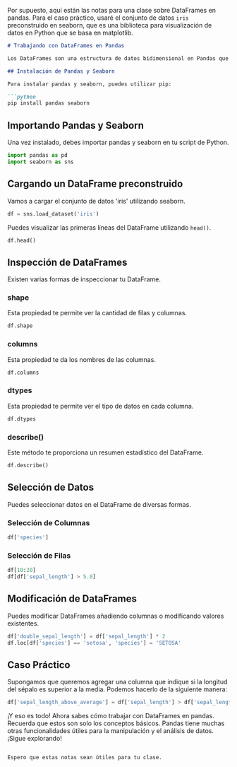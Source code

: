 Por supuesto, aquí están las notas para una clase sobre DataFrames en pandas. Para el caso práctico, usaré el conjunto de datos `iris` preconstruido en seaborn, que es una biblioteca para visualización de datos en Python que se basa en matplotlib.

```markdown
# Trabajando con DataFrames en Pandas

Los DataFrames son una estructura de datos bidimensional en Pandas que pueden ser modificados de tamaño y que potencialmente almacenan datos de diferentes tipos.

## Instalación de Pandas y Seaborn

Para instalar pandas y seaborn, puedes utilizar pip:

```python
pip install pandas seaborn
```

## Importando Pandas y Seaborn

Una vez instalado, debes importar pandas y seaborn en tu script de Python.

```python
import pandas as pd
import seaborn as sns
```

## Cargando un DataFrame preconstruido

Vamos a cargar el conjunto de datos 'iris' utilizando seaborn.

```python
df = sns.load_dataset('iris')
```

Puedes visualizar las primeras líneas del DataFrame utilizando `head()`.

```python
df.head()
```

## Inspección de DataFrames

Existen varias formas de inspeccionar tu DataFrame.

### shape

Esta propiedad te permite ver la cantidad de filas y columnas.

```python
df.shape
```

### columns

Esta propiedad te da los nombres de las columnas.

```python
df.columns
```

### dtypes

Esta propiedad te permite ver el tipo de datos en cada columna.

```python
df.dtypes
```

### describe()

Este método te proporciona un resumen estadístico del DataFrame.

```python
df.describe()
```

## Selección de Datos

Puedes seleccionar datos en el DataFrame de diversas formas.

### Selección de Columnas

```python
df['species']
```

### Selección de Filas

```python
df[10:20]
df[df['sepal_length'] > 5.0]
```

## Modificación de DataFrames

Puedes modificar DataFrames añadiendo columnas o modificando valores existentes.

```python
df['double_sepal_length'] = df['sepal_length'] * 2
df.loc[df['species'] == 'setosa', 'species'] = 'SETOSA'
```

## Caso Práctico

Supongamos que queremos agregar una columna que indique si la longitud del sépalo es superior a la media. Podemos hacerlo de la siguiente manera:

```python
df['sepal_length_above_average'] = df['sepal_length'] > df['sepal_length'].mean()
```

¡Y eso es todo! Ahora sabes cómo trabajar con DataFrames en pandas. Recuerda que estos son solo los conceptos básicos. Pandas tiene muchas otras funcionalidades útiles para la manipulación y el análisis de datos. ¡Sigue explorando!
```

Espero que estas notas sean útiles para tu clase.
